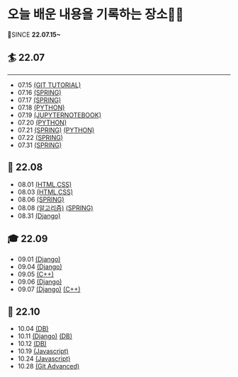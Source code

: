 # 오늘 배운 내용을 기록하는 장소🧐🧐

🙏SINCE **22.07.15~**

## 🏄 22.07

---

- 07.15 [\(GIT TUTORIAL\)](./Git/GIT_TUTORIAL)
- 07.16 [\(SPRING\)](./Spring)
- 07.17 [\(SPRING\)](./Spring)
- 07.18 [\(PYTHON\)](./PYTHON/파이썬.md)
- 07.19 [\(JUPYTERNOTEBOOK\)](./PYTHON/JupyterNotebook.md)
- 07.20 [\(PYTHON\)](./PYTHON/파이썬.md)
- 07.21 [\(SPRING\)](./Spring) [\(PYTHON\)](./PYTHON/파이썬.md)
- 07.22 [\(SPRING\)](./Spring)
- 07.31 [\(SPRING\)](./Spring)

## 🌄 22.08

- 08.01 [\(HTML,CSS)](./Web/HTML,CSS.md)
- 08.03 [\(HTML,CSS)](./Web/HTML,CSS.md)
- 08.06 [\(SPRING\)](./Spring)
- 08.08 [\(알고리즘\)](./algorithm/알고리즘수업.md) [\(SPRING\)](./Spring)
- 08.31 [\(Django\)](./Django/README.md)

## 🎓 22.09

- 09.01 [\(Django\)](./Django/README.md)
- 09.04 [\(Django\)](./Django/README.md)
- 09.05 [\(C++\)](./C%2B%2B/README.md)
- 09.06 [\(Django\)](./Django/README.md)
- 09.07 [\(Django\)](./Django/README.md) [\(C++\)](./C%2B%2B/README.md)

## 🎡 22.10
- 10.04 [\(DB\)](DB/SQL.MD)
- 10.11 [\(Django\)](./Django/README.md) [\(DB\)](Django/DJANGODB.md)
- 10.12 [\(DB\)](Django/DJANGODB.md)
- 10.19 [\(Javascript\)](Javascript/README.md)
- 10.24 [\(Javascript\)](Javascript/README.md)
- 10.28 [\(Git Advanced\)](Git\GIT_ADVANCED.md)
